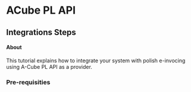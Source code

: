 # ACube PL API 
## Integrations Steps

#### About
This tutorial explains how to integrate your system with polish e-invocing using A-Cube PL API as a provider.

### Pre-requisities 

